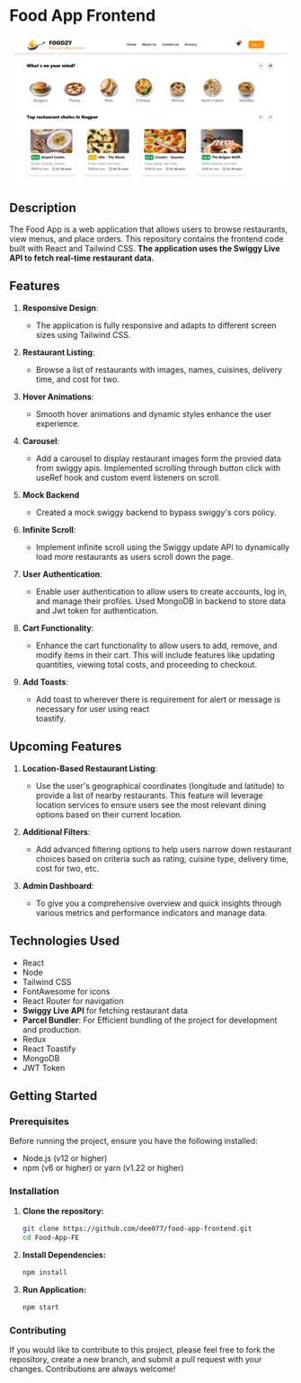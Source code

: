 # Food App Frontend

![Food App](./src/images/ss.png)

## Description

The Food App is a web application that allows users to browse restaurants, view menus, and place orders. This repository contains the frontend code built with React and Tailwind CSS. **The application uses the Swiggy Live API to fetch real-time restaurant data.**

## Features

1. **Responsive Design**: 
    - The application is fully responsive and adapts to different screen sizes using Tailwind CSS.

2. **Restaurant Listing**: 
    - Browse a list of restaurants with images, names, cuisines, delivery time, and cost for two.

3. **Hover Animations**: 
    - Smooth hover animations and dynamic styles enhance the user experience.

4. **Carousel**:
    - Add a carousel to display restaurant images form the provied data from swiggy apis. Implemented scrolling 
      through button click with useRef hook and custom event listeners on scroll. 

5. **Mock Backend**
    - Created a mock swiggy backend to bypass swiggy's cors policy.

6. **Infinite Scroll**: 
    - Implement infinite scroll using the Swiggy update API to dynamically load more restaurants as users 
      scroll down the page.

7. **User Authentication**: 
    - Enable user authentication to allow users to create accounts, log in, and manage their profiles. Used 
     MongoDB in backend to store data and Jwt token for authentication.

8. **Cart Functionality**: 
    - Enhance the cart functionality to allow users to add, remove, and modify items in their cart. This will 
      include features like updating quantities, viewing total costs, and proceeding to checkout.

9. **Add Toasts**:
    - Add toast to wherever there is requirement for alert or message is necessary for user using react     
      toastify.
 
## Upcoming Features

1. **Location-Based Restaurant Listing**: 
    - Use the user's geographical coordinates (longitude and latitude) to provide a list of nearby restaurants. 
      This feature will leverage location services to ensure users see the most relevant dining options based 
      on their current location.

2. **Additional Filters**: 
    - Add advanced filtering options to help users narrow down restaurant choices based on criteria such as 
      rating, cuisine type, delivery time, cost for two, etc.

3. **Admin Dashboard**:
    - To give you a comprehensive overview and quick insights through various metrics and performance indicators and manage data.


## Technologies Used

- React
- Node
- Tailwind CSS
- FontAwesome for icons
- React Router for navigation
- **Swiggy Live API** for fetching restaurant data
- **Parcel Bundler**: For Efficient bundling of the project for development and production.
- Redux
- React Toastify
- MongoDB
- JWT Token

## Getting Started

### Prerequisites

Before running the project, ensure you have the following installed:

- Node.js (v12 or higher)
- npm (v6 or higher) or yarn (v1.22 or higher)

### Installation

1. **Clone the repository:**
   ```bash
   git clone https://github.com/dee077/food-app-frontend.git
   cd Food-App-FE
   ```

2. **Install Dependencies:**
    ```bash
    npm install
    ```

3. **Run Application:**
    ```bash
    npm start
    ```

### Contributing

If you would like to contribute to this project, please feel free to fork the repository, create a new branch, and submit a pull request with your changes. Contributions are always welcome!
